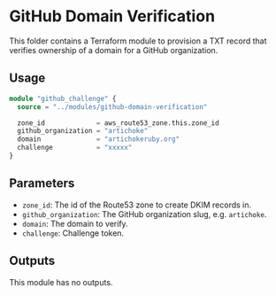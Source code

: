 # GitHub Domain Verification

This folder contains a Terraform module to provision a TXT record that verifies
ownership of a domain for a GitHub organization.

## Usage

```terraform
module "github_challenge" {
  source = "../modules/github-domain-verification"

  zone_id             = aws_route53_zone.this.zone_id
  github_organization = "artichoke"
  domain              = "artichokeruby.org"
  challenge           = "xxxxx"
}
```

## Parameters

- `zone_id`: The id of the Route53 zone to create DKIM records in.
- `github_organization`: The GitHub organization slug, e.g. `artichoke`.
- `domain`: The domain to verify.
- `challenge`: Challenge token.

## Outputs

This module has no outputs.
